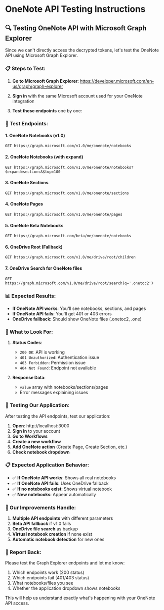 # OneNote API Testing Instructions

## 🔍 Testing OneNote API with Microsoft Graph Explorer

Since we can't directly access the decrypted tokens, let's test the OneNote API using Microsoft Graph Explorer.

### 📋 Steps to Test:

1. **Go to Microsoft Graph Explorer**: https://developer.microsoft.com/en-us/graph/graph-explorer

2. **Sign in** with the same Microsoft account used for your OneNote integration

3. **Test these endpoints** one by one:

### 🔗 Test Endpoints:

#### 1. OneNote Notebooks (v1.0)
```
GET https://graph.microsoft.com/v1.0/me/onenote/notebooks
```

#### 2. OneNote Notebooks (with expand)
```
GET https://graph.microsoft.com/v1.0/me/onenote/notebooks?$expand=sections&$top=100
```

#### 3. OneNote Sections
```
GET https://graph.microsoft.com/v1.0/me/onenote/sections
```

#### 4. OneNote Pages
```
GET https://graph.microsoft.com/v1.0/me/onenote/pages
```

#### 5. OneNote Beta Notebooks
```
GET https://graph.microsoft.com/beta/me/onenote/notebooks
```

#### 6. OneDrive Root (Fallback)
```
GET https://graph.microsoft.com/v1.0/me/drive/root/children
```

#### 7. OneDrive Search for OneNote files
```
GET https://graph.microsoft.com/v1.0/me/drive/root/search(q='.onetoc2')
```

### 📊 Expected Results:

- **If OneNote API works**: You'll see notebooks, sections, and pages
- **If OneNote API fails**: You'll get 401 or 403 errors
- **OneDrive fallback**: Should show OneNote files (.onetoc2, .one)

### 🎯 What to Look For:

1. **Status Codes**:
   - `200 OK`: API is working
   - `401 Unauthorized`: Authentication issue
   - `403 Forbidden`: Permission issue
   - `404 Not Found`: Endpoint not available

2. **Response Data**:
   - `value` array with notebooks/sections/pages
   - Error messages explaining issues

### 🔧 Testing Our Application:

After testing the API endpoints, test our application:

1. **Open**: http://localhost:3000
2. **Sign in** to your account
3. **Go to Workflows**
4. **Create a new workflow**
5. **Add OneNote action** (Create Page, Create Section, etc.)
6. **Check notebook dropdown**

### 📋 Expected Application Behavior:

- ✅ **If OneNote API works**: Shows all real notebooks
- ✅ **If OneNote API fails**: Uses OneDrive fallback
- ✅ **If no notebooks exist**: Shows virtual notebook
- ✅ **New notebooks**: Appear automatically

### 🎉 Our Improvements Handle:

1. **Multiple API endpoints** with different parameters
2. **Beta API fallback** if v1.0 fails
3. **OneDrive file search** as backup
4. **Virtual notebook creation** if none exist
5. **Automatic notebook detection** for new ones

### 📝 Report Back:

Please test the Graph Explorer endpoints and let me know:
1. Which endpoints work (200 status)
2. Which endpoints fail (401/403 status)
3. What notebooks/files you see
4. Whether the application dropdown shows notebooks

This will help us understand exactly what's happening with your OneNote API access. 